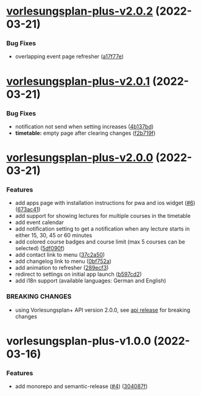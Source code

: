 # [vorlesungsplan-plus-v2.0.2](https://github.com/larsrickert/vorlesungsplan-plus/compare/vorlesungsplan-plus-v2.0.1...vorlesungsplan-plus-v2.0.2) (2022-03-21)


### Bug Fixes

* overlapping event page refresher ([a17f77e](https://github.com/larsrickert/vorlesungsplan-plus/commit/a17f77eef30fe7011a587b4f4870300e8d13ed43))

# [vorlesungsplan-plus-v2.0.1](https://github.com/larsrickert/vorlesungsplan-plus/compare/vorlesungsplan-plus-v2.0.0...vorlesungsplan-plus-v2.0.1) (2022-03-21)


### Bug Fixes

* notification not send when setting increases ([4b137bd](https://github.com/larsrickert/vorlesungsplan-plus/commit/4b137bd230ad8a722d0dd7f8c359dbf6e1779b7f))
* **timetable:** empty page after clearing changes ([f2b719f](https://github.com/larsrickert/vorlesungsplan-plus/commit/f2b719f3e32381927e93ab68b57b9f8db5418ade))

# [vorlesungsplan-plus-v2.0.0](https://github.com/larsrickert/vorlesungsplan-plus/compare/vorlesungsplan-plus-v1.0.0...vorlesungsplan-plus-v2.0.0) (2022-03-21)


### Features

* add apps page with installation instructions for pwa and ios widget ([#6](https://github.com/larsrickert/vorlesungsplan-plus/issues/6)) ([673ac41](https://github.com/larsrickert/vorlesungsplan-plus/commit/673ac4113ce7b8acd3d89f5371c0d3522fa71868))
* add support for showing lectures for multiple courses in the timetable
* add event calendar
* add notification setting to get a notification when any lecture starts in either 15, 30, 45 or 60 minutes
* add colored course badges and course limit (max 5 courses can be selected) ([5df090f](https://github.com/larsrickert/vorlesungsplan-plus/commit/5df090fbd820236b0f4567121810f1b0160b531e))
* add contact link to menu ([37c2a50](https://github.com/larsrickert/vorlesungsplan-plus/commit/37c2a50a89a5dd70cf999c836f9b83cfda1f7f1f))
* add changelog link to menu ([0bf752a](https://github.com/larsrickert/vorlesungsplan-plus/commit/0bf752aaddabd8aa084a45b341c6faae81772b66))
* add animation to refresher ([289ecf3](https://github.com/larsrickert/vorlesungsplan-plus/commit/289ecf355d73029d56a5f4ea3fdba0ee7da7a61c))
* redirect to settings on initial app launch ([b597cd2](https://github.com/larsrickert/vorlesungsplan-plus/commit/b597cd239caea7c972693296f8669d54817f3a56))
* add i18n support (available languages: German and English)


### BREAKING CHANGES

* using Vorlesungsplan+ API version 2.0.0, see [api release](https://github.com/larsrickert/vorlesungsplan-plus/releases/tag/vorlesungsplan-plus-api-v2.0.0) for breaking changes

# vorlesungsplan-plus-v1.0.0 (2022-03-16)


### Features

* add monorepo and semantic-release ([#4](https://github.com/larsrickert/vorlesungsplan-plus/issues/4)) ([304087f](https://github.com/larsrickert/vorlesungsplan-plus/commit/304087f38b11b8c11336286f0463da03907b08b5))
